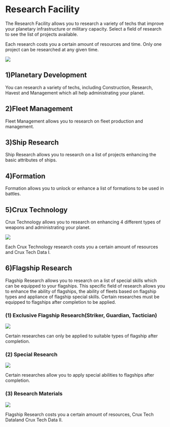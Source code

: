 # Research Facility

 The Research Facility allows you to research a variety of techs that improve your planetary infrastructure or military capacity. Select a field of research to see the list of projects available.

Each research costs you a certain amount of resources and time. Only one project can be researched at any given time.

![](http://d3bbxo4nelobc3.cloudfront.net/html/img/help/103research.jpg)



## 1)Planetary Development

 You can research a variety of techs, including Construction, Research, Havest and Management which all help administrating your planet.



## 2)Fleet Management

 Fleet Management allows you to research on fleet production and management.



## 3)Ship Research

 Ship Research allows you to research on a list of projects enhancing the basic attributes of ships.



## 4)Formation

 Formation allows you to unlock or enhance a list of formations to be used in battles.



## 5)Crux Technology

 Crux Technology allows you to research on enhancing 4 different types of weapons and administrating your planet.
 
![](http://d3bbxo4nelobc3.cloudfront.net/html/img/help/103_001research.jpg)
 
 Each Crux Technology research costs you a certain amount of resources and Crux Tech Data Ⅰ.



## 6)Flagship Research

 Flagship Research allows you to research on a list of special skills which can be equipped to your flagships.
 This specific field of research allows you to enhance the ability of flagships, the ability of fleets based on flagship types and appliance of flagship special skills.
 Certain researches must be equipped to flagships after completion to be applied.
 
 
### (1) Exclusive Flagship Research(Striker, Guardian, Tactician)
 
![](http://d3bbxo4nelobc3.cloudfront.net/html/img/help/103_002research.jpg)
 
 Certain researches can only be applied to suitable types of flagship after completion.
  
  
### (2) Special Research
 
![](http://d3bbxo4nelobc3.cloudfront.net/html/img/help/103_003research.jpg)
 
 Certain researches allow you to apply special abilities to flagships after completion.
 
 
### (3) Research Materials
 
![](http://d3bbxo4nelobc3.cloudfront.net/html/img/help/103_004research.jpg)
 
 Flagship Research costs you a certain amount of resources, Crux Tech DataⅠand Crux Tech Data Ⅱ.
